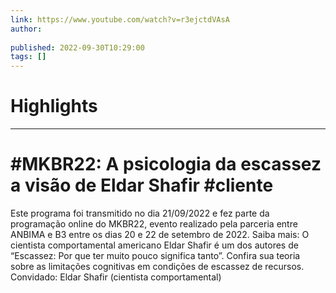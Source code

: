 ```yaml
---
link: https://www.youtube.com/watch?v=r3ejctdVAsA
author: 
   
published: 2022-09-30T10:29:00
tags: []
---
```

# Highlights


---
# #MKBR22: A psicologia da escassez  a visão de Eldar Shafir #cliente
Este programa foi transmitido no dia 21/09/2022 e fez parte da programação online do MKBR22, evento realizado pela parceria entre ANBIMA e B3 entre os dias 20 e 22 de setembro de 2022. Saiba mais: O cientista comportamental americano Eldar Shafir é um dos autores de “Escassez: Por que ter muito pouco significa tanto”. Confira sua teoria sobre as limitações cognitivas em condições de escassez de recursos. Convidado: Eldar Shafir (cientista comportamental)